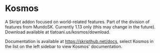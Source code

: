 # Kosmos
A Skript addon focused on world-related features. Part of the division of features from MundoSK. Currently 1.13 only (this may change in the future). Download available at tlatoani.us/kosmos/download.

Documentation is available at https://skripthub.net/docs, select Kosmos in the list on the left sidebar to view Kosmos' documentation.
